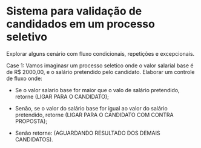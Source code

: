 # Sistema para validação de candidados em um processo seletivo

Explorar alguns cenário com fluxo condicionais, repetições e excepcionais.

Case 1: Vamos imaginasr um processo seletico onde o valor salarial base é de R$ 2000,00, e o salário pretendido pelo candidato. Elaborar um controle de fluxo onde:
 * Se o valor salario base for maior que o valo de salário pretendido, retorne (LIGAR PARA O CANDIDATO);

 * Senão, se o valor do salário base for igual ao valor do salário pretendido, retorne (LIGAR PARA O CANDIDATO COM CONTRA PROPOSTA);

 * Senão retorne: (AGUARDANDO RESULTADO DOS DEMAIS CANDIDATOS).